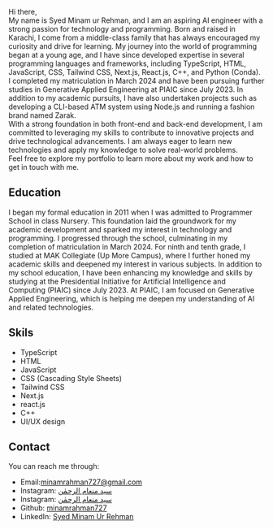 Hi there,<br/>
My name is Syed Minam ur Rehman, and I am an aspiring AI engineer with a strong passion for technology and programming. Born and raised in Karachi, I come from a middle-class family that has always encouraged my curiosity and drive for learning. My journey into the world of programming began at a young age, and I have since developed expertise in several programming languages and frameworks, including TypeScript, HTML, JavaScript, CSS, Tailwind CSS, Next.js, React.js, C++, and Python (Conda).<br/>
I completed my matriculation in March 2024 and have been pursuing further studies in Generative Applied Engineering at PIAIC since July 2023. In addition to my academic pursuits, I have also undertaken projects such as developing a CLI-based ATM system using Node.js and running a fashion brand named Zarak.<br/>
With a strong foundation in both front-end and back-end development, I am committed to leveraging my skills to contribute to innovative projects and drive technological advancements. I am always eager to learn new technologies and apply my knowledge to solve real-world problems.<br/>
Feel free to explore my portfolio to learn more about my work and how to get in touch with me.
<h2>Education</h2> 
I began my formal education in 2011 when I was admitted to Programmer School in class Nursery. This foundation laid the groundwork for my academic development and sparked my interest in technology and programming. I progressed through the school, culminating in my completion of matriculation in March 2024. For ninth and tenth grade, I studied at MAK Collegiate (Up More Campus), where I further honed my academic skills and deepened my interest in various subjects. In addition to my school education, I have been enhancing my knowledge and skills by studying at the Presidential Initiative for Artificial Intelligence and Computing (PIAIC) since July 2023. At PIAIC, I am focused on Generative Applied Engineering, which is helping me deepen my understanding of AI and related technologies.<br/>
<h2>Skils</h2>
<ul>
  <li>TypeScript</li>
  <li>HTML</li>
  <li>JavaScript</li>
  <li>CSS (Cascading Style Sheets)</li>
  <li>Tailwind CSS</li>
  <li>Next.js</li>
  <li>react.js</li>
  <li>C++</li>
  <li>UI/UX design</li>
</ul>
<h2>Contact</h2>
You can reach me through:
<ul>
  <li>Email:<a href="mailto:minamrahman727@gmail.com" class="text-gray-700">minamrahman727@gmail.com</a></li>
  <li>Instagram: <a href="www.instagram.com/syedminamurrehman" class="text-gray-700">سید منعام الرحمٰن</a></li>
   <li>Instagram: <a href="www.instagram.com/s.m.__.rehman" class="text-gray-700">سید منعام الرحمٰن</a></li>
   <li>Github: <a href="www.github.com/minamrahman727" class="text-gray-700">minamrahman727</a></li>
   <li>LinkedIn: <a href="https://www.linkedin.com/in/syed-minam-ur-rehman/" class="text-gray-700">Syed Minam Ur Rehman</a></li>
</ul>
 
